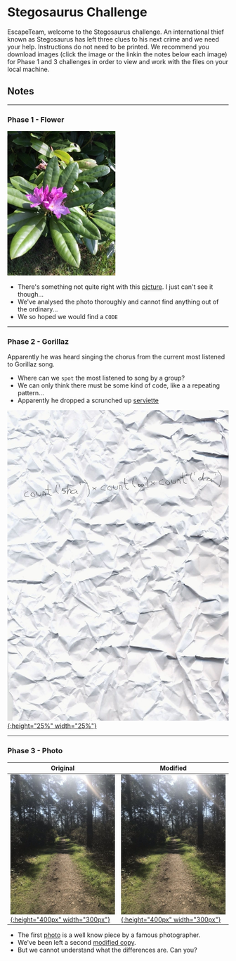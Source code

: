 # Stegosaurus Challenge

EscapeTeam, welcome to the Stegosaurus challenge. An international thief known as Stegosaurus has left three clues to his next crime and we need your help. Instructions do not need to be printed. 
We recommend you download images (click the image or the linkin the notes below each image) for Phase 1 and 3 challenges in order to view and work with the files on your local machine.


## Notes
---
### Phase 1 - Flower

[![picture](Phase1/flower.jpg)](Phase1/flower.jpg)

* There's something not quite right with this [picture](Phase1/flower.jpg). I just can't see it though... 
* We've analysed the photo thoroughly and cannot find anything out of the ordinary...
* We so hoped we would find a `CODE`

---
### Phase 2 - Gorillaz
Apparently he was heard singing the chorus from the current most listened to Gorillaz song. 
* Where can we `spot` the most listened to song by a group? 
* We can only think there must be some kind of code, like a a repeating pattern...
* Apparently he dropped a scrunched up [serviette](Phase2/paper.jpg)

[![serviette](Phase2/paper.jpg){:height="25%" width="25%"}](Phase2/paper.jpg)

---
### Phase 3 - Photo

| Original                      |                              Modified |
| ----------------------------- | ------------------------------------- |
| [![photo](Phase3/original.jpg){:height="400px" width="300px"}](Phase3/original.jpg) | [![modified copy](Phase3/modified.jpg){:height="400px" width="300px"}](Phase3/modified.jpg) |


* The first [photo](Phase3/original.jpg) is a well know piece by a famous photographer. 
* We've been left a second [modified copy](Phase3/modified.jpg). 
* But we cannot understand what the differences are. Can you?
